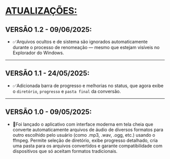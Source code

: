 # [ATUALIZAÇÕES:](./UPDATES.md#vers%C3%A3o-10---09052025)
## VERSÃO 1.2 - 09/06/2025:
* ✅Arquivos ocultos e de sistema são ignorados automaticamente durante o processo de renomeação — mesmo que estejam visíveis no Explorador do Windows.
---

## VERSÃO 1.1 - 24/05/2025:
* ✅Adicionada barra de progresso e melhorias no status, que agora exibe o `diretório`, `progresso` e `pasta final` da conversão.
---

## VERSÃO 1.0 - 09/05/2025:
* 🤤Foi lançado o aplicativo com interface moderna em tela cheia que converte automaticamente arquivos de áudio de diversos formatos para outro escolhido pelo usuário (como .mp3, .wav, .ogg, etc.) usando o ffmpeg. Permite seleção de diretório, exibe progresso detalhado, cria uma pasta para os arquivos convertidos e garante compatibilidade com dispositivos que só aceitam formatos tradicionais.
